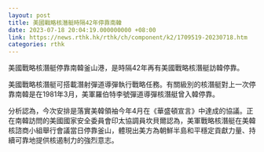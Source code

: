 ```yaml
---
layout: post
title: 美國戰略核潛艇時隔42年停靠南韓
date: 2023-07-18 20:04:19.000000000 +08:00
link: https://news.rthk.hk/rthk/ch/component/k2/1709519-20230718.htm
categories: rthk
---
```


美國戰略核潛艇停靠南韓釜山港，是時隔42年再有美國戰略核潛艇訪韓停靠。

美國戰略核潛艇可搭載潛射彈道導彈執行戰略任務。有關級別的核潛艇對上一次停靠南韓是在1981年3月，美軍羅伯特李號彈道導彈核潛艇曾入韓停靠。

分析認為，今次安排是落實美韓領袖今年4月在《華盛頓宣言》中達成的協議。正在南韓訪問的美國國家安全委員會印太協調員坎貝爾認為，美軍戰略核潛艇在美韓核諮商小組舉行會議當日停靠釜山，體現出美方為朝鮮半島和平穩定貢獻力量、持續可靠地提供核遏制力的強烈意志。
